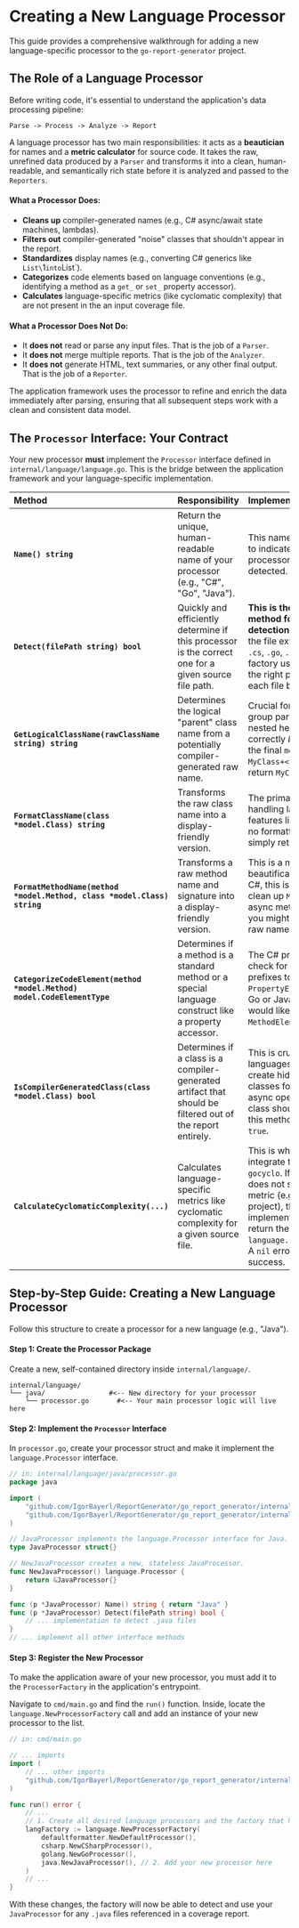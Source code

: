 # Creating a New Language Processor

This guide provides a comprehensive walkthrough for adding a new language-specific processor to the `go-report-generator` project.

## The Role of a Language Processor

Before writing code, it's essential to understand the application's data processing pipeline:

`Parse -> Process -> Analyze -> Report`

A language processor has two main responsibilities: it acts as a **beautician** for names and a **metric calculator** for source code. It takes the raw, unrefined data produced by a `Parser` and transforms it into a clean, human-readable, and semantically rich state before it is analyzed and passed to the `Reporters`.

#### What a Processor Does:

*   **Cleans up** compiler-generated names (e.g., C# async/await state machines, lambdas).
*   **Filters out** compiler-generated "noise" classes that shouldn't appear in the report.
*   **Standardizes** display names (e.g., converting C# generics like `List\`1` into `List<T>`).
*   **Categorizes** code elements based on language conventions (e.g., identifying a method as a `get_` or `set_` property accessor).
*   **Calculates** language-specific metrics (like cyclomatic complexity) that are not present in the an input coverage file.

#### What a Processor **Does Not** Do:

*   It **does not** read or parse any input files. That is the job of a `Parser`.
*   It **does not** merge multiple reports. That is the job of the `Analyzer`.
*   It **does not** generate HTML, text summaries, or any other final output. That is the job of a `Reporter`.

The application framework uses the processor to refine and enrich the data immediately after parsing, ensuring that all subsequent steps work with a clean and consistent data model.

## The `Processor` Interface: Your Contract

Your new processor **must** implement the `Processor` interface defined in `internal/language/language.go`. This is the bridge between the application framework and your language-specific implementation.

| Method                                                                 | Responsibility                                                                                                                                                             | Implementation Notes                                                                                                                                                                                                                                                                                                                          |
| :--------------------------------------------------------------------- | :------------------------------------------------------------------------------------------------------------------------------------------------------------------------- | :-------------------------------------------------------------------------------------------------------------------------------------------------------------------------------------------------------------------------------------------------------------------------------------------------------------------------------------------- |
| **`Name() string`**                                                    | Return the unique, human-readable name of your processor (e.g., "C#", "Go", "Java").                                                                                       | This name is used in logs to indicate which processor was auto-detected.                                                                                                                                                                                                                                                                  |
| **`Detect(filePath string) bool`**                                     | Quickly and efficiently determine if this processor is the correct one for a given source file path.                                                                       | **This is the most critical method for automatic detection.** It should check the file extension (e.g., `.cs`, `.go`, `.java`). The factory uses this to select the right processor for each file being processed.                                                                                                                   |
| **`GetLogicalClassName(rawClassName string) string`**                  | Determines the logical "parent" class name from a potentially compiler-generated raw name.                                                                                 | Crucial for parsers to group partial classes or nested helper classes correctly *before* creating the final `model.Class`. E.g., `MyClass+<Sub>d__0` should return `MyClass`.                                                                                                                                                            |
| **`FormatClassName(class *model.Class) string`**                       | Transforms the raw class name into a display-friendly version.                                                                                                             | The primary use case is handling language features like generics. If no formatting is needed, simply return `class.Name`.                                                                                                                                                                                                                 |
| **`FormatMethodName(method *model.Method, class *model.Class) string`**| Transforms a raw method name and signature into a display-friendly version.                                                                                                | This is a main beautification step. For C#, this is where you clean up `MoveNext()` from async methods. For Go, you might just return the raw name.                                                                                                                                                                                 |
| **`CategorizeCodeElement(method *model.Method) model.CodeElementType`**| Determines if a method is a standard method or a special language construct like a property accessor.                                                                      | The C# processor will check for `get_` and `set_` prefixes to return `PropertyElementType`. A Go or Java processor would likely always return `MethodElementType`.                                                                                                                                                               |
| **`IsCompilerGeneratedClass(class *model.Class) bool`**                | Determines if a class is a compiler-generated artifact that should be filtered out of the report entirely.                                                                   | This is crucial for languages like C# that create hidden helper classes for lambdas and async operations. If a class should be removed, this method must return `true`.                                                                                                                                                                |
| **`CalculateCyclomaticComplexity(...)`**                      | Calculates language-specific metrics like cyclomatic complexity for a given source file.                                                                                   | This is where you integrate tools like `gocyclo`. If the language does not support this metric (e.g., C# in this project), the implementation **must** return the sentinel error `language.ErrNotSupported`. A `nil` error indicates success. |

## Step-by-Step Guide: Creating a New Language Processor

Follow this structure to create a processor for a new language (e.g., "Java").

#### Step 1: Create the Processor Package

Create a new, self-contained directory inside `internal/language/`.

```
internal/language/
└── java/                #<-- New directory for your processor
    └── processor.go       #<-- Your main processor logic will live here
```

#### Step 2: Implement the `Processor` Interface

In `processor.go`, create your processor struct and make it implement the `language.Processor` interface.

```go
// in: internal/language/java/processor.go
package java

import (
	"github.com/IgorBayerl/ReportGenerator/go_report_generator/internal/language"
	"github.com/IgorBayerl/ReportGenerator/go_report_generator/internal/model"
)

// JavaProcessor implements the language.Processor interface for Java.
type JavaProcessor struct{}

// NewJavaProcessor creates a new, stateless JavaProcessor.
func NewJavaProcessor() language.Processor {
	return &JavaProcessor{}
}

func (p *JavaProcessor) Name() string { return "Java" }
func (p *JavaProcessor) Detect(filePath string) bool {
	// ... implementation to detect .java files
}
// ... implement all other interface methods
```

#### Step 3: Register the New Processor

To make the application aware of your new processor, you must add it to the `ProcessorFactory` in the application's entrypoint.

Navigate to `cmd/main.go` and find the `run()` function. Inside, locate the `language.NewProcessorFactory` call and add an instance of your new processor to the list.

```go
// in: cmd/main.go

// ... imports
import (
    // ... other imports
    "github.com/IgorBayerl/ReportGenerator/go_report_generator/internal/language/java" // 1. Import your new package
)

func run() error {
    // ...
    // 1. Create all desired language processors and the factory that holds them.
	langFactory := language.NewProcessorFactory(
		defaultformatter.NewDefaultProcessor(),
		csharp.NewCSharpProcessor(),
		golang.NewGoProcessor(),
        java.NewJavaProcessor(), // 2. Add your new processor here
	)
    // ...
}
```
With these changes, the factory will now be able to detect and use your `JavaProcessor` for any `.java` files referenced in a coverage report.